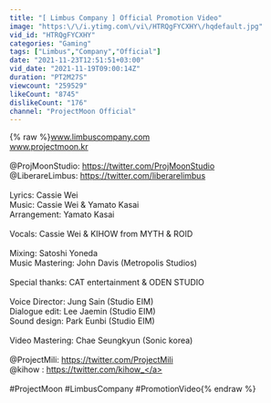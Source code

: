 ```yaml
---
title: "[ Limbus Company ] Official Promotion Video"
image: "https:\/\/i.ytimg.com\/vi\/HTRQgFYCXHY\/hqdefault.jpg"
vid_id: "HTRQgFYCXHY"
categories: "Gaming"
tags: ["Limbus","Company","Official"]
date: "2021-11-23T12:51:51+03:00"
vid_date: "2021-11-19T09:00:14Z"
duration: "PT2M27S"
viewcount: "259529"
likeCount: "8745"
dislikeCount: "176"
channel: "ProjectMoon Official"
---
```

{% raw %}www.limbuscompany.com <br />www.projectmoon.kr<br /><br />@ProjMoonStudio: <a rel="nofollow" target="blank" href="https://twitter.com/ProjMoonStudio">https://twitter.com/ProjMoonStudio</a><br />@LiberareLimbus: <a rel="nofollow" target="blank" href="https://twitter.com/liberarelimbus">https://twitter.com/liberarelimbus</a><br /><br />Lyrics: Cassie Wei<br />Music: Cassie Wei &amp; Yamato Kasai<br />Arrangement: Yamato Kasai<br /><br />Vocals: Cassie Wei &amp; KIHOW from MYTH &amp; ROID<br /><br />Mixing: Satoshi Yoneda<br />Music Mastering: John Davis (Metropolis Studios)<br /><br />Special thanks: CAT entertainment &amp; ODEN STUDIO<br /><br />Voice Director: Jung Sain (Studio EIM)<br />Dialogue edit: Lee Jaemin (Studio EIM)<br />Sound design: Park Eunbi (Studio EIM)<br /><br />Video Mastering: Chae Seungkyun (Sonic korea)<br /><br />@ProjectMili: <a rel="nofollow" target="blank" href="https://twitter.com/ProjectMili">https://twitter.com/ProjectMili</a><br />@kihow : <a rel="nofollow" target="blank" href="https://twitter.com/kihow_">https://twitter.com/kihow_</a><br /><br />#ProjectMoon #LimbusCompany #PromotionVideo{% endraw %}
